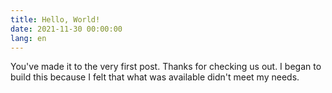 ```yaml
---
title: Hello, World!
date: 2021-11-30 00:00:00
lang: en
---
```


You've made it to the very first post. Thanks for checking us out. I began to build
this because I felt that what was available didn't meet my needs.
